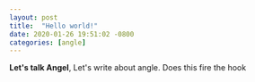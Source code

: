 ```yaml
---
layout: post
title:  "Hello world!"
date: 2020-01-26 19:51:02 -0800
categories: [angle]
---
```


**Let's talk Angel**, Let's write about angle.  Does this fire the hook
